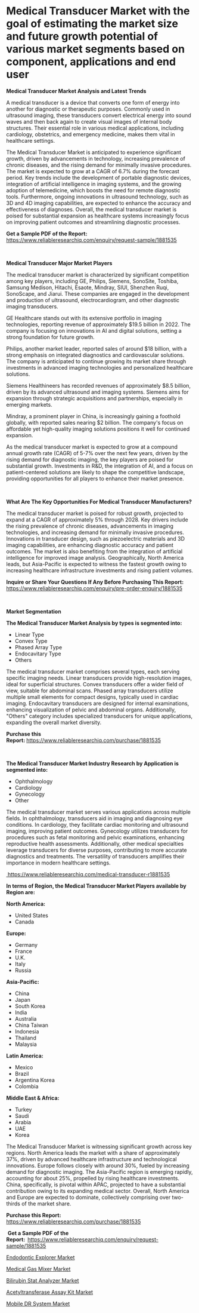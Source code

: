 <p><h1>Medical Transducer Market with the goal of estimating the market size and future growth potential of various market segments based on component, applications and end user</h1></p><p><strong>Medical Transducer Market Analysis and Latest Trends</strong></p>
<p><p>A medical transducer is a device that converts one form of energy into another for diagnostic or therapeutic purposes. Commonly used in ultrasound imaging, these transducers convert electrical energy into sound waves and then back again to create visual images of internal body structures. Their essential role in various medical applications, including cardiology, obstetrics, and emergency medicine, makes them vital in healthcare settings.</p><p>The Medical Transducer Market is anticipated to experience significant growth, driven by advancements in technology, increasing prevalence of chronic diseases, and the rising demand for minimally invasive procedures. The market is expected to grow at a CAGR of 6.7% during the forecast period. Key trends include the development of portable diagnostic devices, integration of artificial intelligence in imaging systems, and the growing adoption of telemedicine, which boosts the need for remote diagnostic tools. Furthermore, ongoing innovations in ultrasound technology, such as 3D and 4D imaging capabilities, are expected to enhance the accuracy and effectiveness of diagnoses. Overall, the medical transducer market is poised for substantial expansion as healthcare systems increasingly focus on improving patient outcomes and streamlining diagnostic processes.</p></p>
<p><strong>Get a Sample PDF of the Report:&nbsp;</strong> <a href="https://www.reliableresearchiq.com/enquiry/request-sample/1881535?utm_campaign=1117&utm_medium=2&utm_source=Github&utm_content=ia&utm_term=04032025&utm_id=medical-transducer">https://www.reliableresearchiq.com/enquiry/request-sample/1881535</a></p>
<p>&nbsp;</p>
<p><strong>Medical Transducer Major Market Players</strong></p>
<p><p>The medical transducer market is characterized by significant competition among key players, including GE, Philips, Siemens, SonoSite, Toshiba, Samsung Medison, Hitachi, Esaote, Mindray, SIUI, Shenzhen Ruqi, SonoScape, and Jiarui. These companies are engaged in the development and production of ultrasound, electrocardiogram, and other diagnostic imaging transducers.</p><p>GE Healthcare stands out with its extensive portfolio in imaging technologies, reporting revenue of approximately $19.5 billion in 2022. The company is focusing on innovations in AI and digital solutions, setting a strong foundation for future growth.</p><p>Philips, another market leader, reported sales of around $18 billion, with a strong emphasis on integrated diagnostics and cardiovascular solutions. The company is anticipated to continue growing its market share through investments in advanced imaging technologies and personalized healthcare solutions.</p><p>Siemens Healthineers has recorded revenues of approximately $8.5 billion, driven by its advanced ultrasound and imaging systems. Siemens aims for expansion through strategic acquisitions and partnerships, especially in emerging markets.</p><p>Mindray, a prominent player in China, is increasingly gaining a foothold globally, with reported sales nearing $2 billion. The company's focus on affordable yet high-quality imaging solutions positions it well for continued expansion.</p><p>As the medical transducer market is expected to grow at a compound annual growth rate (CAGR) of 5-7% over the next few years, driven by the rising demand for diagnostic imaging, the key players are poised for substantial growth. Investments in R&D, the integration of AI, and a focus on patient-centered solutions are likely to shape the competitive landscape, providing opportunities for all players to enhance their market presence.</p></p>
<p>&nbsp;</p>
<p><strong>What Are The Key Opportunities For Medical Transducer Manufacturers?</strong></p>
<p><p>The medical transducer market is poised for robust growth, projected to expand at a CAGR of approximately 5% through 2028. Key drivers include the rising prevalence of chronic diseases, advancements in imaging technologies, and increasing demand for minimally invasive procedures. Innovations in transducer design, such as piezoelectric materials and 3D imaging capabilities, are enhancing diagnostic accuracy and patient outcomes. The market is also benefiting from the integration of artificial intelligence for improved image analysis. Geographically, North America leads, but Asia-Pacific is expected to witness the fastest growth owing to increasing healthcare infrastructure investments and rising patient volumes.</p></p>
<p><strong>Inquire or Share Your Questions If Any Before Purchasing This Report:</strong> <a href="https://www.reliableresearchiq.com/enquiry/pre-order-enquiry/1881535?utm_campaign=1117&utm_medium=2&utm_source=Github&utm_content=ia&utm_term=04032025&utm_id=medical-transducer">https://www.reliableresearchiq.com/enquiry/pre-order-enquiry/1881535</a></p>
<p>&nbsp;</p>
<p><strong>Market Segmentation</strong></p>
<p><strong>The Medical Transducer Market Analysis by types is segmented into:</strong></p>
<p><ul><li>Linear Type</li><li>Convex Type</li><li>Phased Array Type</li><li>Endocavitary Type</li><li>Others</li></ul></p>
<p><p>The medical transducer market comprises several types, each serving specific imaging needs. Linear transducers provide high-resolution images, ideal for superficial structures. Convex transducers offer a wider field of view, suitable for abdominal scans. Phased array transducers utilize multiple small elements for compact designs, typically used in cardiac imaging. Endocavitary transducers are designed for internal examinations, enhancing visualization of pelvic and abdominal organs. Additionally, "Others" category includes specialized transducers for unique applications, expanding the overall market diversity.</p></p>
<p><strong>Purchase this Report:&nbsp;</strong><a href="https://www.reliableresearchiq.com/purchase/1881535?utm_campaign=1117&utm_medium=2&utm_source=Github&utm_content=ia&utm_term=04032025&utm_id=medical-transducer">https://www.reliableresearchiq.com/purchase/1881535</a></p>
<p>&nbsp;</p>
<p><strong>The Medical Transducer Market Industry Research by Application is segmented into:</strong></p>
<p><ul><li>Ophthalmology</li><li>Cardiology</li><li>Gynecology</li><li>Other</li></ul></p>
<p><p>The medical transducer market serves various applications across multiple fields. In ophthalmology, transducers aid in imaging and diagnosing eye conditions. In cardiology, they facilitate cardiac monitoring and ultrasound imaging, improving patient outcomes. Gynecology utilizes transducers for procedures such as fetal monitoring and pelvic examinations, enhancing reproductive health assessments. Additionally, other medical specialties leverage transducers for diverse purposes, contributing to more accurate diagnostics and treatments. The versatility of transducers amplifies their importance in modern healthcare settings.</p></p>
<p><a href="https://www.reliableresearchiq.com/medical-transducer-r1881535?utm_campaign=1117&utm_medium=2&utm_source=Github&utm_content=ia&utm_term=04032025&utm_id=medical-transducer">&nbsp;https://www.reliableresearchiq.com/medical-transducer-r1881535</a></p>
<p><strong>In terms of Region, the Medical Transducer Market Players available by Region are:</strong></p>
<p>
    <p> <strong> North America: </strong>
        <ul>
            <li>United States</li>
            <li>Canada</li>
        </ul>
        </p> 
    <p> <strong> Europe: </strong>
        <ul>
            <li>Germany</li>
            <li>France</li>
            <li>U.K.</li>
            <li>Italy</li>
            <li>Russia</li>
        </ul>
        </p> 
    <p> <strong> Asia-Pacific: </strong>
        <ul>
            <li>China</li>
            <li>Japan</li>
            <li>South Korea</li>
            <li>India</li>
            <li>Australia</li>
            <li>China Taiwan</li>
            <li>Indonesia</li>
            <li>Thailand</li>
            <li>Malaysia</li>
        </ul>
        </p> 
    <p> <strong> Latin America: </strong>
        <ul>
            <li>Mexico</li>
            <li>Brazil</li>
            <li>Argentina Korea</li>
            <li>Colombia</li>
        </ul>
        </p> 
    <p> <strong> Middle East & Africa: </strong>
        <ul>
            <li>Turkey</li>
            <li>Saudi</li>
            <li>Arabia</li>
            <li>UAE</li>
            <li>Korea</li>
        </ul>
    </p>
    </p>
<p><p>The Medical Transducer Market is witnessing significant growth across key regions. North America leads the market with a share of approximately 37%, driven by advanced healthcare infrastructure and technological innovations. Europe follows closely with around 30%, fueled by increasing demand for diagnostic imaging. The Asia-Pacific region is emerging rapidly, accounting for about 25%, propelled by rising healthcare investments. China, specifically, is pivotal within APAC, projected to have a substantial contribution owing to its expanding medical sector. Overall, North America and Europe are expected to dominate, collectively comprising over two-thirds of the market share.</p></p>
<p><strong>Purchase this Report: </strong><a href="https://www.reliableresearchiq.com/purchase/1881535?utm_campaign=1117&utm_medium=2&utm_source=Github&utm_content=ia&utm_term=04032025&utm_id=medical-transducer">https://www.reliableresearchiq.com/purchase/1881535</a></p>
<p>&nbsp;<strong>Get a Sample PDF of the Report:&nbsp;&nbsp;</strong><a href="https://www.reliableresearchiq.com/enquiry/request-sample/1881535?utm_campaign=1117&utm_medium=2&utm_source=Github&utm_content=ia&utm_term=04032025&utm_id=medical-transducer">https://www.reliableresearchiq.com/enquiry/request-sample/1881535</a></p>
<p><strong></strong></p>
<p><p><a href="https://github.com/dusektwinec3/Market-Research-Report-List-1/blob/main/endodontic-explorer-market.md?utm_campaign=1117&utm_medium=2&utm_source=Github&utm_content=ia&utm_term=04032025&utm_id=medical-transducer">Endodontic Explorer Market</a></p><p><a href="https://github.com/jullselai/Market-Research-Report-List-1/blob/main/medical-gas-mixer-market.md?utm_campaign=1117&utm_medium=2&utm_source=Github&utm_content=ia&utm_term=04032025&utm_id=medical-transducer">Medical Gas Mixer Market</a></p><p><a href="https://github.com/alefermeivys/Market-Research-Report-List-1/blob/main/bilirubin-stat-analyzer-market.md?utm_campaign=1117&utm_medium=2&utm_source=Github&utm_content=ia&utm_term=04032025&utm_id=medical-transducer">Bilirubin Stat Analyzer Market</a></p><p><a href="https://github.com/toghojbeinta/Market-Research-Report-List-1/blob/main/acetyltransferase-assay-kit-market.md?utm_campaign=1117&utm_medium=2&utm_source=Github&utm_content=ia&utm_term=04032025&utm_id=medical-transducer">Acetyltransferase Assay Kit Market</a></p><p><a href="https://github.com/jaspartatin/Market-Research-Report-List-1/blob/main/mobile-dr-system-market.md?utm_campaign=1117&utm_medium=2&utm_source=Github&utm_content=ia&utm_term=04032025&utm_id=medical-transducer">Mobile DR System Market</a></p></p>